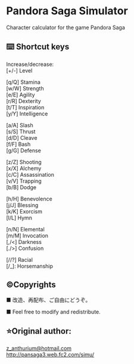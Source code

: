 # Pandora Saga Simulator  
Character calculator for the game Pandora Saga  


## ⌨️ Shortcut keys  


Increase/decrease:  
[+/-]  Level  

[q/Q]  Stamina  
[w/W]  Strength  
[e/E]  Agility  
[r/R]  Dexterity  
[t/T]  Inspiration  
[y/Y]  Intelligence  

[a/A]  Slash  
[s/S]  Thrust  
[d/D]  Cleave  
[f/F]  Bash  
[g/G]  Defense  

[z/Z]  Shooting  
[x/X]  Alchemy  
[c/C]  Assassination  
[v/V]  Trapping  
[b/B]  Dodge  

[h/H]  Benevolence  
[j/J]  Blessing  
[k/K]  Exorcism  
[l/L]  Hymn  

[n/N]  Elemental  
[m/M]  Invocation  
[,/<]  Darkness  
[./>]  Confusion  

[//?]  Racial  
[\/_]:  Horsemanship  


## ©️Copyrights  
■ 改造、再配布、ご自由にどうぞ。

■ Feel free to modify and redistribute.  


## ⭐Original author:  
z_anthurium@hotmail.com  
http://pansaga3.web.fc2.com/simu/
